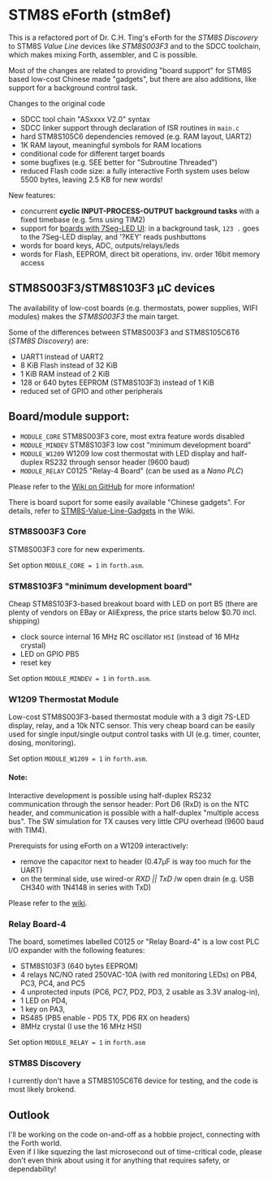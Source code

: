 # STM8S eForth (stm8ef)

This is a refactored port of Dr. C.H. Ting's eForth for the *STM8S Discovery* to STM8S *Value Line* devices like *STM8S003F3* and to the SDCC toolchain, which makes mixing Forth, assembler, and C is possible.

Most of the changes are related to providing "board support" for STM8S based low-cost Chinese made "gadgets", but there are also additions, like support for a background control task.

Changes to the original code 

* SDCC tool chain "ASxxxx V2.0" syntax
* SDCC linker support through declaration of ISR routines in `main.c`
* hard STM8S105C6 dependencies removed (e.g. RAM layout, UART2)
* 1K RAM layout, meaningful symbols for RAM locations
* conditional code for different target boards
* some bugfixes (e.g. SEE better for "Subroutine Threaded")
* reduced Flash code size: a fully interactive Forth system uses below 5500 bytes, leaving 2.5 KB for new words!

New features:

* concurrent **cyclic INPUT-PROCESS-OUTPUT background tasks** with a fixed timebase (e.g. 5ms using TIM2) 
* support for [boards with 7Seg-LED UI](https://github.com/TG9541/stm8ef/wiki/eForth-Background-Task): in a background task, `123 .` goes to the 7Seg-LED display, and '?KEY' reads pushbuttons
* words for board keys, ADC, outputs/relays/leds
* words for Flash, EEPROM, direct bit operations, inv. order 16bit memory access

## STM8S003F3/STM8S103F3 µC devices

The availability of low-cost boards (e.g. thermostats, power supplies, WIFI modules) makes the *STM8S003F3* the main target.

Some of the differences between STM8S003F3 and STM8S105C6T6 (*STM8S Discovery*) are:

* UART1 instead of UART2
* 8 KiB Flash instead of 32 KiB
* 1 KiB RAM instead of 2 KiB
* 128 or 640 bytes EEPROM (STM8S103F3) instead of 1 KiB
* reduced set of GPIO and other peripherals

## Board/module support:

* `MODULE_CORE` STM8S003F3 core, most extra feature words disabled 
* `MODULE_MINDEV` STM8S103F3 low cost "minimum development board"
* `MODULE_W1209` W1209 low cost thermostat with LED display and half-duplex RS232 through sensor header (9600 baud) 
* `MODULE_RELAY` C0125 "Relay-4 Board" (can be used as a *Nano PLC*)

Please refer to the [Wiki on GitHub](https://github.com/TG9541/stm8ef/wiki) for more information! 

There is board suport for some easily available "Chinese gadgets". For details, refer to [STM8S-Value-Line-Gadgets](https://github.com/TG9541/stm8ef/wiki/STM8S-Value-Line-Gadgets) in the Wiki.

### STM8S003F3 Core

STM8S003F3 core for new experiments.

Set option `MODULE_CORE = 1` in `forth.asm`.

### STM8S103F3 "minimum development board"

Cheap STM8S103F3-based breakout board with LED on port B5 (there are plenty of vendors on EBay or AliExpress, the price starts below $0.70 incl. shipping)

* clock source internal 16 MHz RC oscillator `HSI` (instead of 16 MHz crystal)
* LED on GPIO PB5
* reset key

Set option `MODULE_MINDEV = 1` in `forth.asm`.

### W1209 Thermostat Module

Low-cost STM8S003F3-based thermostat module with a 3 digit 7S-LED display, relay, and a 10k NTC sensor. 
This very cheap board can be easily used for single input/single output control tasks with UI (e.g. timer, counter, dosing, monitoring).

Set option `MODULE_W1209 = 1` in `forth.asm`.

#### Note:

Interactive development is possible using half-duplex RS232 communication through the sensor header:
Port D6 (RxD) is on the NTC header, and communication is possible with a half-duplex "multiple access bus". 
The SW simulation for TX causes very little CPU overhead (9600 baud with TIM4).

Prerequists for using eForth on a W1209 interactively:

* remove the capacitor next to header (0.47µF is way too much for the UART) 
* on the terminal side, use wired-or *RXD || TxD*  /w open drain (e.g. USB CH340 with 1N4148 in series with TxD) 

Please refer to the [wiki](https://github.com/TG9541/stm8ef/wiki/STM8S-Value-Line-Gadgets#w1209).

### Relay Board-4

The board, sometimes labelled C0125 or "Relay Board-4" is a low cost PLC I/O expander with the following features:

* STM8S103F3 (640 bytes EEPROM) 
* 4 relays NC/NO rated 250VAC-10A (with red monitoring LEDs) on PB4, PC3, PC4, and PC5 
* 4 unprotected inputs (PC6, PC7, PD2, PD3, 2 usable as 3.3V analog-in), 
* 1 LED on PD4, 
* 1 key on PA3, 
* RS485 (PB5 enable - PD5 TX, PD6 RX on headers)
* 8MHz crystal (I use the 16 MHz HSI) 

Set option `MODULE_RELAY = 1` in `forth.asm`

### STM8S Discovery

I currently don't have a STM8S105C6T6 device for testing, and the code is most likely brokend.

## Outlook

I'll be working on the code on-and-off as a hobbie project, connecting with the Forth world.  
Even if I like squezing the last microsecond out of time-critical code, please don't even think about using it for anything that requires safety, or dependability!

